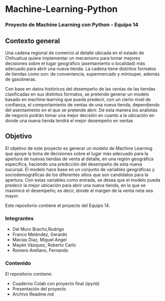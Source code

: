 # Machine-Learning-Python
### Proyecto de Machine Learning con Python - Equipo 14

## Contexto general
Una cadena regional de comercio al detalle ubicada en el estado de Chihuahua quiere implementar un mecanismo para tomar mejores decisiones sobre el lugar geográfico (asentamiento o localidad) más adecuado para abrir una nueva tienda. La cadena tiene distintos formatos de tiendas como son: de conveniencia, supermercado y minisuper, además de gasolineras.


Con base en datos históricos del desempeño de las ventas de las tiendas clasificadas en sus distintos formatos, se pretende generar un modelo basado en machine learning que pueda predecir, con un cierto nivel de confianza, el comportamiento de ventas de una nueva tienda, dependiendo del asentamiento en el que se pretende abrir. De esta manera los analistas de negocio podrán tomar una mejor decisión en cuanto a la ubicación en donde una nueva tienda tendrá el mejor desempeño en ventas

## Objetivo
El objetivo de este proyecto es generar un modelo de Machine Learning que apoye la toma de decisiones sobre el lugar más adecuado para la apertura de nuevas tiendas de venta al detalle, en una región geográfica específica, haciendo una predicción del desempeño de esta nueva sucursal. El modelo hace base en un conjunto de variables geográficas y sociodemográficas de los diferentes sitios que son candidatos para la apertura. Con estas variables como entrada, se desea que el modelo pueda predecir la mejor ubicación para abrir una nueva tienda, en la que se maximice el desempeño; es decir, donde el margen de la venta neta sea mayor.

Este repositorio contiene el proyecto del Equipo 14.

### Integrantes
- Del Muro Bracho,Rodrigo
- Franco Meléndez, Gerardo
- Macías Díaz, Miguel Angel
- Mayén Vázquez, Roberto Carlo
- Romero Arellano, Fernando

### Contenido
El repositorio contiene:
- Cuaderno Colab con proyecto final (ipynb)
- Presentación del proyecto
- Archivo Readme.md
